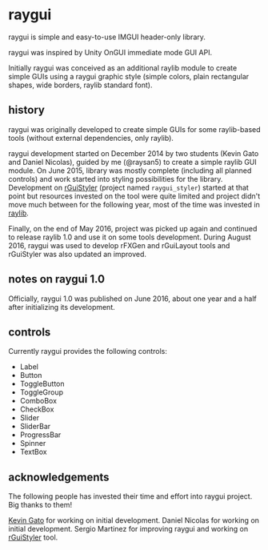 # raygui
raygui is simple and easy-to-use IMGUI header-only library.

raygui was inspired by Unity OnGUI immediate mode GUI API.

Initially raygui was conceived as an additional raylib module to create simple GUIs using a raygui graphic style (simple colors, plain rectangular shapes, wide borders, raylib standard font).

## history
raygui was originally developed to create simple GUIs for some raylib-based tools (without external dependencies, only raylib).

raygui development started on December 2014 by two students (Kevin Gato and Daniel Nicolas), guided by me (@raysan5) to create a simple raylib GUI module. On June 2015, library was mostly complete (including all planned controls) and work started into styling possibilities for the library. Development on [rGuiStyler](https://github.com/raysan5/raygui/tree/master/tools/rGuiStyler) (project named `raygui_styler`) started at that point but resources invested on the tool were quite limited and project didn't move much between for the following year, most of the time was invested in [raylib](https://github.com/raysan5/raylib).

Finally, on the end of May 2016, project was picked up again and continued to release raylib 1.0 and use it on some tools development.
During August 2016, raygui was used to develop rFXGen and rGuiLayout tools and rGuiStyler was also updated an improved.

## notes on raygui 1.0
Officially, raygui 1.0 was published on June 2016, about one year and a half after initializing its development.

## controls
Currently raygui provides the following controls:
 - Label
 - Button
 - ToggleButton
 - ToggleGroup
 - ComboBox
 - CheckBox
 - Slider
 - SliderBar
 - ProgressBar
 - Spinner
 - TextBox

## acknowledgements
The following people has invested their time and effort into raygui project. Big thanks to them!

[Kevin Gato](@Gatonevermind) for working on initial development.
Daniel Nicolas  for working on initial development.
Sergio Martinez for improving raygui and working on [rGuiStyler](https://github.com/raysan5/raygui/tree/master/tools/rGuiStyler) tool.
